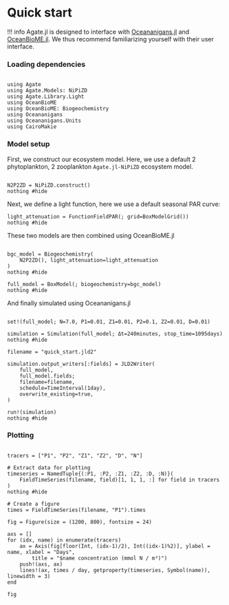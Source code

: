 # Quick start 

!!! info
    Agate.jl is designed to interface with [Oceananigans.jl](https://clima.github.io/OceananigansDocumentation/stable/) and [OceanBioME.jl](https://oceanbiome.github.io/OceanBioME.jl/stable/). We thus recommend familiarizing yourself with their user interface.

### Loading dependencies

```@example quickstart

using Agate
using Agate.Models: NiPiZD
using Agate.Library.Light
using OceanBioME
using OceanBioME: Biogeochemistry
using Oceananigans
using Oceananigans.Units
using CairoMakie
```

### Model setup

First, we construct our ecosystem model.
Here, we use a default 2 phytoplankton, 2 zooplankton `Agate.jl-NiPiZD` ecosystem model.

```@example quickstart

N2P2ZD = NiPiZD.construct()
nothing #hide
```
Next, we define a light function, here we use a default seasonal PAR curve:

```@example quickstart
light_attenuation = FunctionFieldPAR(; grid=BoxModelGrid())
nothing #hide
```

These two models are then combined using OceanBioME.jl

```@example quickstart

bgc_model = Biogeochemistry(
    N2P2ZD(), light_attenuation=light_attenuation
)
nothing #hide

full_model = BoxModel(; biogeochemistry=bgc_model)
nothing #hide
```

And finally simulated using Oceananigans.jl

```@example quickstart

set!(full_model; N=7.0, P1=0.01, Z1=0.01, P2=0.1, Z2=0.01, D=0.01)

simulation = Simulation(full_model; Δt=240minutes, stop_time=1095days)
nothing #hide

filename = "quick_start.jld2"

simulation.output_writers[:fields] = JLD2Writer(
    full_model,
    full_model.fields;
    filename=filename,
    schedule=TimeInterval(1day),
    overwrite_existing=true,
)

run!(simulation)
nothing #hide
```

### Plotting

```@example quickstart

tracers = ["P1", "P2", "Z1", "Z2", "D", "N"]

# Extract data for plotting
timeseries = NamedTuple{(:P1, :P2, :Z1, :Z2, :D, :N)}(
    FieldTimeSeries(filename, field)[1, 1, 1, :] for field in tracers
)
nothing #hide

# Create a figure
times = FieldTimeSeries(filename, "P1").times

fig = Figure(size = (1200, 800), fontsize = 24)

axs = []
for (idx, name) in enumerate(tracers)
    ax = Axis(fig[floor(Int, (idx-1)/2), Int((idx-1)%2)], ylabel = name, xlabel = "Days", 
        title = "$name concentration (mmol N / m³)")
    push!(axs, ax)
    lines!(ax, times / day, getproperty(timeseries, Symbol(name)), linewidth = 3)
end

fig
```